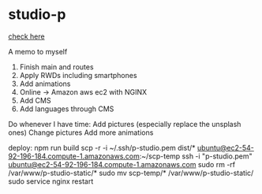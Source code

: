 # studio-p

[check here](http://ubuntu@ec2-54-92-196-184.compute-1.amazonaws.com)

A memo to myself

1. Finish main and routes
3. Apply RWDs including smartphones
2. Add animations
4. Online -> Amazon aws ec2 with NGINX
6. Add CMS
5. Add languages through CMS

Do whenever I have time:
Add pictures (especially replace the unsplash ones)
Change pictures
Add more animations

deploy: 
npm run build
scp -r -i ~/.ssh/p-studio.pem dist/* ubuntu@ec2-54-92-196-184.compute-1.amazonaws.com:~/scp-temp
ssh -i "p-studio.pem" ubuntu@ec2-54-92-196-184.compute-1.amazonaws.com
sudo rm -rf /var/www/p-studio-static/*
sudo mv scp-temp/* /var/www/p-studio-static/
sudo service nginx restart